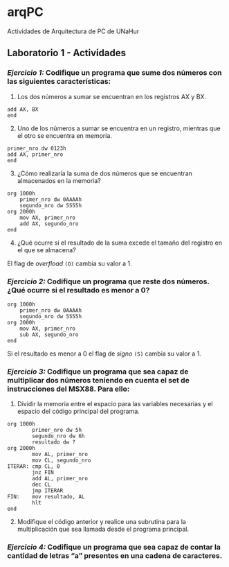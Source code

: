 # arqPC
Actividades de Arquitectura de PC de UNaHur

## Laboratorio 1 - Actividades

### *Ejercicio 1:* Codifique un programa que sume dos números con las siguientes características:

1. Los dos números a sumar se encuentran en los registros AX y BX.

```assembly
add AX, BX
end

```

2. Uno de los números a sumar se encuentra en un registro, mientras que el otro se encuentra en memoria.

```assembly
primer_nro dw 0123h
add AX, primer_nro
end

```

3. ¿Cómo realizaría la suma de dos números que se encuentran almacenados en la memoria?

```assembly
org 1000h
    primer_nro dw 0AAAAh
    segundo_nro dw 5555h
org 2000h
    mov AX, primer_nro
    add AX, segundo_nro
end

```

4. ¿Qué ocurre si el resultado de la suma excede el tamaño del registro en el que se almacena?

El flag de *overfload* `(O)` cambia su valor a 1.

### *Ejercicio 2:* Codifique un programa que reste dos números. ¿Qué ocurre si el resultado es menor a 0?

```assembly
org 1000h
    primer_nro dw 0AAAAh
    segundo_nro dw 5555h
org 2000h
    mov AX, primer_nro
    sub AX, segundo_nro
end

```

Si el resultado es menor a 0 el flag de *signo* `(S)` cambia su valor a 1.

### *Ejercicio 3:* Codifique un programa que sea capaz de multiplicar dos números teniendo en cuenta el set de instrucciones del MSX88. Para ello:

1. Dividir la memoria entre el espacio para las variables necesarias y el espacio del código principal del programa.

```assembly
org 1000h
        primer_nro dw 5h
        segundo_nro dw 6h
        resultado dw ?
org 2000h
        mov AL, primer_nro
        mov CL, segundo_nro
ITERAR: cmp CL, 0
        jnz FIN
        add AL, primer_nro
        dec CL
        jmp ITERAR
FIN:    mov resultado, AL
        hlt
end

```

2. Modifique el código anterior y realice una subrutina para la multiplicación que sea llamada desde el programa principal.

### *Ejercicio 4:* Codifique un programa que sea capaz de contar la cantidad de letras “a” presentes en una cadena de caracteres.


